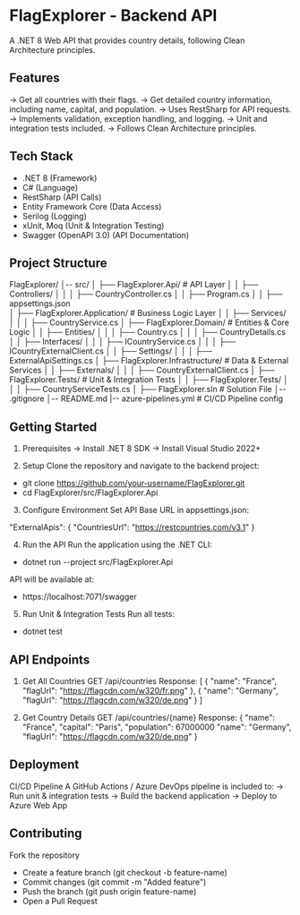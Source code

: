 # FlagExplorer - Backend API

A .NET 8 Web API that provides country details, following Clean Architecture principles.

## Features

-> Get all countries with their flags.
-> Get detailed country information, including name, capital, and population.
-> Uses RestSharp for API requests.
-> Implements validation, exception handling, and logging.
-> Unit and integration tests included.
-> Follows Clean Architecture principles.

## Tech Stack

- .NET 8 (Framework)
- C# (Language)
- RestSharp (API Calls)
- Entity Framework Core (Data Access)
- Serilog (Logging)
- xUnit, Moq (Unit & Integration Testing)
- Swagger (OpenAPI 3.0) (API Documentation)

## Project Structure

FlagExplorer/
│-- src/
│ ├── FlagExplorer.Api/ # API Layer
│ │ ├── Controllers/
│ │ │ ├── CountryController.cs
│ │ ├── Program.cs
│ │ ├── appsettings.json  
│ ├── FlagExplorer.Application/ # Business Logic Layer
│ │ ├── Services/
│ │ │ ├── CountryService.cs
│ ├── FlagExplorer.Domain/ # Entities & Core Logic
│ │ ├── Entities/
│ │ │ ├── Country.cs
│ │ │ ├── CountryDetails.cs
│ │ ├── Interfaces/
│ │ │ ├── ICountryService.cs
│ │ │ ├── ICountryExternalClient.cs
│ │ ├── Settings/
│ │ │ ├── ExternalApiSettings.cs
│ ├── FlagExplorer.Infrastructure/ # Data & External Services
│ │ ├── Externals/
│ │ │ ├── CountryExternalClient.cs
│ ├── FlagExplorer.Tests/ # Unit & Integration Tests
│ │ ├── FlagExplorer.Tests/
│ │ │ ├── CountryServiceTests.cs
│ ├── FlagExplorer.sln # Solution File
│-- .gitignore
│-- README.md
|-- azure-pipelines.yml # CI/CD Pipeline config

## Getting Started

1. Prerequisites
   -> Install .NET 8 SDK
   -> Install Visual Studio 2022+

2. Setup
   Clone the repository and navigate to the backend project:

- git clone https://github.com/your-username/FlagExplorer.git
- cd FlagExplorer/src/FlagExplorer.Api

3. Configure Environment
   Set API Base URL in appsettings.json:

"ExternalApis": {
"CountriesUrl": "https://restcountries.com/v3.1"
}

4. Run the API
   Run the application using the .NET CLI:

- dotnet run --project src/FlagExplorer.Api

API will be available at:

- https://localhost:7071/swagger

5. Run Unit & Integration Tests
   Run all tests:

- dotnet test

## API Endpoints

1. Get All Countries
   GET /api/countries
   Response:
   [
   {
   "name": "France",
   "flagUrl": "https://flagcdn.com/w320/fr.png"
   },
   {
   "name": "Germany",
   "flagUrl": "https://flagcdn.com/w320/de.png"
   }
   ]

2. Get Country Details
   GET /api/countries/{name}
   Response:
   {
   "name": "France",
   "capital": "Paris",
   "population": 67000000
   "name": "Germany",
   "flagUrl": "https://flagcdn.com/w320/de.png"
   }

## Deployment

CI/CD Pipeline
A GitHub Actions / Azure DevOps pipeline is included to: -> Run unit & integration tests
-> Build the backend application
-> Deploy to Azure Web App

## Contributing

Fork the repository

- Create a feature branch (git checkout -b feature-name)
- Commit changes (git commit -m "Added feature")
- Push the branch (git push origin feature-name)
- Open a Pull Request
